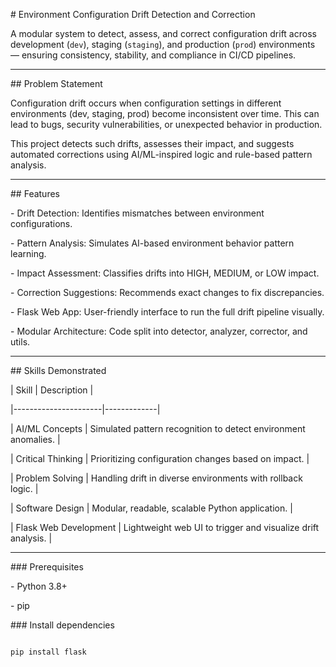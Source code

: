 \# Environment Configuration Drift Detection and Correction



A modular system to detect, assess, and correct configuration drift across development (`dev`), staging (`staging`), and production (`prod`) environments — ensuring consistency, stability, and compliance in CI/CD pipelines.



---



\## Problem Statement



Configuration drift occurs when configuration settings in different environments (dev, staging, prod) become inconsistent over time. This can lead to bugs, security vulnerabilities, or unexpected behavior in production.



This project detects such drifts, assesses their impact, and suggests automated corrections using AI/ML-inspired logic and rule-based pattern analysis.



---



\## Features



\- Drift Detection: Identifies mismatches between environment configurations.

\- Pattern Analysis: Simulates AI-based environment behavior pattern learning.

\- Impact Assessment: Classifies drifts into HIGH, MEDIUM, or LOW impact.

\- Correction Suggestions: Recommends exact changes to fix discrepancies.

\- Flask Web App: User-friendly interface to run the full drift pipeline visually.

\- Modular Architecture: Code split into detector, analyzer, corrector, and utils.



---



\## Skills Demonstrated



| Skill                 | Description |

|----------------------|-------------|

| AI/ML Concepts        | Simulated pattern recognition to detect environment anomalies. |

| Critical Thinking     | Prioritizing configuration changes based on impact. |

| Problem Solving       | Handling drift in diverse environments with rollback logic. |

| Software Design       | Modular, readable, scalable Python application. |

| Flask Web Development | Lightweight web UI to trigger and visualize drift analysis. |

-----------------------------------------------------------------------------------------



\### Prerequisites



\- Python 3.8+

\- pip



\### Install dependencies



```bash

pip install flask





